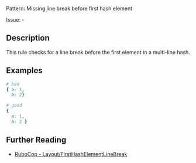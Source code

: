Pattern: Missing line break before first hash element

Issue: -

## Description

This rule checks for a line break before the first element in a multi-line hash.

## Examples

```ruby
# bad
{ a: 1,
  b: 2}

# good
{
  a: 1,
  b: 2 }
```

## Further Reading

* [RuboCop - Layout/FirstHashElementLineBreak](https://docs.rubocop.org/rubocop/cops_layout.html#layoutfirsthashelementlinebreak)
